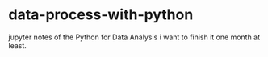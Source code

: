 # data-process-with-python
jupyter notes  of the Python for Data Analysis
i want to finish it one month at least.
